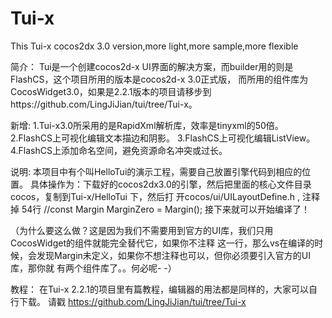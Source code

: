 Tui-x
=====

This Tui-x cocos2dx 3.0 version,more light,more sample,more flexible

简介：
Tui是一个创建cocos2d-x UI界面的解决方案，而builder用的则是FlashCS，这个项目所用的版本是cocos2d-x 3.0正式版，
而所用的组件库为CocosWidget3.0，如果是2.2.1版本的项目请移步到https://github.com/LingJiJian/tui/tree/Tui-x。

新增:
1.Tui-x3.0所采用的是RapidXml解析库，效率是tinyxml的50倍。
2.FlashCS上可视化编辑文本描边和阴影。
3.FlashCS上可视化编辑ListView。
4.FlashCS上添加命名空间，避免资源命名冲突或过长。

说明:
本项目中有个叫HelloTui的演示工程，需要自己放置引擎代码到相应的位置。
具体操作为：下载好的cocos2dx3.0的引擎，然后把里面的核心文件目录cocos，复制到Tui-x/HelloTui 下，然后打
开cocos/ui/UILayoutDefine.h , 注释掉 54行 //const Margin MarginZero = Margin(); 接下来就可以开始编译了！

（为什么要这么做？这是因为我们不需要用到官方的UI库，我们只用CocosWidget的组件就能完全替代它，如果你不注释
这一行，那么vs在编译的时候，会发现Margin未定义，如果你不想注释也可以，但你必须要引入官方的UI库，那你就
有两个组件库了。。何必呢- -）

教程：
在Tui-x 2.2.1的项目里有篇教程，编辑器的用法都是同样的，大家可以自行下载。
请戳 https://github.com/LingJiJian/tui/tree/Tui-x